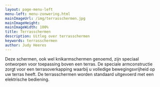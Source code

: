 ```yaml
---
layout: page-menu-left
menu-left: menu-zonwering.html
mainImageUrl: /img/terrasschermen.jpg
mainImageHeight:
mainImageWidth: 100%
title: Terrasschermen
description: Uitleg over terrasschermen
keywords: terrasschermen
author: Judy Heeres
---
```

Deze schermen, ook wel knikarmschermen genoemd, zijn speciaal ontworpen voor toepassing boven een terras. De speciale armconstructie zorgt voor een terrasoverkapping waarbij u volledige bewegingsvrijheid op uw terras heeft. De terrasschermen worden standaard uitgevoerd met een elektrische bediening.